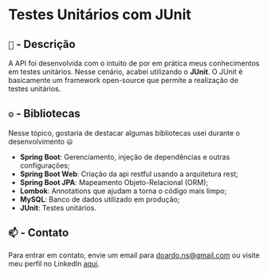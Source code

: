 # Testes Unitários com JUnit

## `📑` -  Descrição
A API foi desenvolvida com o intuito de por em prática meus conhecimentos em testes unitários. Nesse cenário, acabei utilizando
o **JUnit**. O JUnit é basicamente um framework open-source que permite a realização de testes unitários.

## `⚙️` -  Bibliotecas
Nesse tópico, gostaria de destacar algumas bibliotecas usei durante o desenvolvimento `😃`
  - **Spring Boot**: Gerenciamento, injeção de dependências e outras configurações;
  - **Spring Boot Web**: Criação da api restful usando a arquitetura rest;
  - **Spring Boot JPA**: Mapeamento Objeto-Relacional (ORM);
  - **Lombok**: Annotations que ajudam a torna o código mais limpo;
  - **MySQL**: Banco de dados utilizado em produção;
  - **JUnit**: Testes unitários.

## `📫` - Contato

Para entrar em contato, envie um email para doardo.ns@gmail.com ou visite meu perfil no Linkedln [aqui](https://www.linkedin.com/in/carlos-eduardo-ns/).

